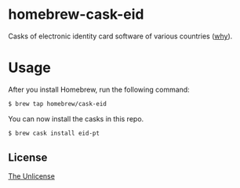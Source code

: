 # homebrew-cask-eid
Casks of electronic identity card software of various countries ([why](https://github.com/Homebrew/homebrew-cask/issues/8033)).

# Usage

After you install Homebrew, run the following command:

```sh
$ brew tap homebrew/cask-eid
```

You can now install the casks in this repo.

```sh
$ brew cask install eid-pt
```

## License
[The Unlicense](http://unlicense.org/)
